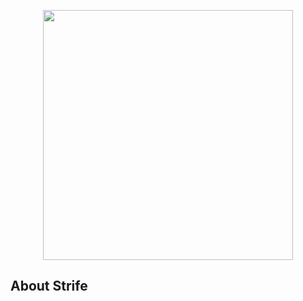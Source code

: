 <p align="center"><a href="#" target="_blank"><img src="https://i.imgur.com/yKQzyJc.png" width="400"></a></p>

## About Strife


